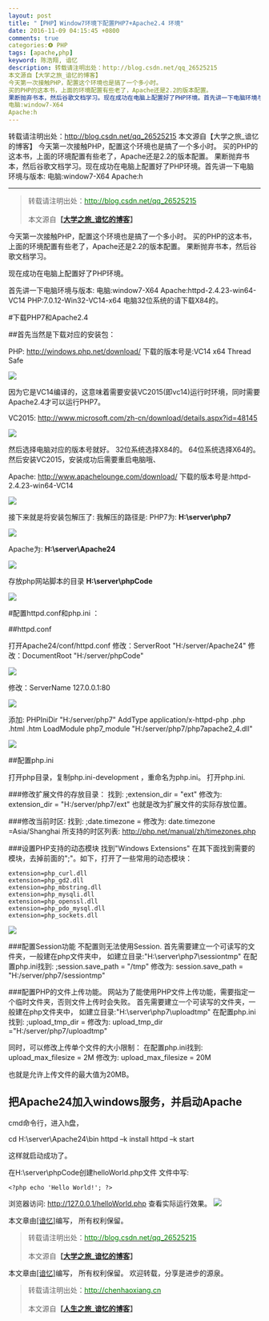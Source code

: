 ```yaml
---
layout: post
title: "【PHP】Window7环境下配置PHP7+Apache2.4 环境"
date: 2016-11-09 04:15:45 +0800
comments: true
categories:❹ PHP
tags: [apache,php]
keyword: 陈浩翔, 谙忆
description: 转载请注明出处：http://blog.csdn.net/qq_26525215
本文源自【大学之旅_谙忆的博客】
今天第一次接触PHP，配置这个环境也是搞了一个多小时。 
买的PHP的这本书，上面的环境配置有些老了，Apache还是2.2的版本配置。 
果断抛弃书本，然后谷歌文档学习。现在成功在电脑上配置好了PHP环境。首先讲一下电脑环境与版本: 
电脑:window7-X64 
Apache:h 
---
```



转载请注明出处：http://blog.csdn.net/qq_26525215
本文源自【大学之旅_谙忆的博客】
今天第一次接触PHP，配置这个环境也是搞了一个多小时。 
买的PHP的这本书，上面的环境配置有些老了，Apache还是2.2的版本配置。 
果断抛弃书本，然后谷歌文档学习。现在成功在电脑上配置好了PHP环境。首先讲一下电脑环境与版本: 
电脑:window7-X64 
Apache:h
<!-- more -->
----------

<blockquote cite='陈浩翔'>
<p background-color='#D3D3D3'>转载请注明出处：<a href='http://blog.csdn.net/qq_26525215'><font color="green">http://blog.csdn.net/qq_26525215</font></a><br><br>
本文源自<strong>【<a href='http://blog.csdn.net/qq_26525215' target='_blank'>大学之旅_谙忆的博客</a>】</strong></p>
</blockquote>

今天第一次接触PHP，配置这个环境也是搞了一个多小时。
买的PHP的这本书，上面的环境配置有些老了，Apache还是2.2的版本配置。
果断抛弃书本，然后谷歌文档学习。

现在成功在电脑上配置好了PHP环境。

首先讲一下电脑环境与版本:
电脑:window7-X64
Apache:httpd-2.4.23-win64-VC14
PHP:7.0.12-Win32-VC14-x64
电脑32位系统的请下载X84的。

#下载PHP7和Apache2.4


##首先当然是下载对应的安装包：


PHP:
http://windows.php.net/download/
下载的版本号是:VC14 x64 Thread Safe

![](http://img.blog.csdn.net/20161109035452584)

因为它是VC14编译的，这意味着需要安装VC2015(即vc14)运行时环境，同时需要Apache2.4才可以运行PHP7。

VC2015:
http://www.microsoft.com/zh-cn/download/details.aspx?id=48145

![](http://img.blog.csdn.net/20161109035631147)

然后选择电脑对应的版本号就好。
32位系统选择X84的。
64位系统选择X64的。
然后安装VC2015，安装成功后需要重启电脑哦、


Apache:
http://www.apachelounge.com/download/
下载的版本号是:httpd-2.4.23-win64-VC14

![](http://img.blog.csdn.net/20161109035406068)

接下来就是将安装包解压了:
我解压的路径是:
PHP7为:
**H:\server\php7**

![](http://img.blog.csdn.net/20161109035912633)

Apache为:
**H:\server\Apache24**

![](http://img.blog.csdn.net/20161109035953243)

存放php网站脚本的目录
**H:\server\phpCode**

![](http://img.blog.csdn.net/20161109040401041)



#配置httpd.conf和php.ini ：

##httpd.conf


打开Apache24/conf/httpd.conf
修改：ServerRoot "H:/server/Apache24"
修改：DocumentRoot "H:/server/phpCode"

![](http://img.blog.csdn.net/20161109040554136)

修改：ServerName 127.0.0.1:80

![](http://img.blog.csdn.net/20161109040741035)

添加:
PHPIniDir "H:/server/php7"
AddType application/x-httpd-php .php .html .htm
LoadModule php7_module "H:/server/php7/php7apache2_4.dll"

![](http://img.blog.csdn.net/20161109040654668)

##配置php.ini


打开php目录，复制php.ini-development ，重命名为php.ini。
打开php.ini.

###修改扩展文件的存放目录：
找到: 
 ;extension_dir = "ext"
修改为: 
extension_dir = "H:/server/php7/ext"
也就是改为扩展文件的实际存放位置。

###修改当前时区:
找到: 
 ;date.timezone =
修改为: 
date.timezone =Asia/Shanghai
所支持的时区列表:
http://php.net/manual/zh/timezones.php

###设置PHP支持的动态模块
找到"Windows Extensions"
在其下面找到需要的模块，去掉前面的";"。如下，打开了一些常用的动态模块：
```
extension=php_curl.dll
extension=php_gd2.dll
extension=php_mbstring.dll
extension=php_mysqli.dll
extension=php_openssl.dll
extension=php_pdo_mysql.dll
extension=php_sockets.dll
```

![](http://img.blog.csdn.net/20161109045654835)

###配置Session功能
不配置则无法使用Session.
首先需要建立一个可读写的文件夹，一般建在php文件夹中，
如建立目录:"H:\server\php7\sessiontmp"
在配置php.ini找到:
;session.save_path = "/tmp"
修改为:
session.save_path = "H:/server/php7/sessiontmp"

###配置PHP的文件上传功能。
网站为了能使用PHP文件上传功能，需要指定一个临时文件夹，否则文件上传时会失败。
首先需要建立一个可读写的文件夹，一般建在php文件夹中，
如建立目录:"H:\server\php7\uploadtmp"
在配置php.ini找到:
;upload_tmp_dir =
修改为:
upload_tmp_dir ="H:/server/php7/uploadtmp"

同时，可以修改上传单个文件的大小限制：
在配置php.ini找到:
upload_max_filesize = 2M
修改为:
upload_max_filesize = 20M

也就是允许上传文件的最大值为20MB。

把Apache24加入windows服务，并启动Apache
------------------------------

cmd命令行，进入h盘，

cd   H:\server\Apache24\bin
httpd –k install
httpd –k start

这样就启动成功了。

在H:\server\phpCode创建helloWorld.php文件
文件中写:
```
<?php echo 'Hello World!'; ?>
```
浏览器访问:
http://127.0.0.1/helloWorld.php
查看实际运行效果。
![](http://img.blog.csdn.net/20161109041427484)


本文章由<a href="https://chenhaoxiang.github.io/">[谙忆]</a>编写， 所有权利保留。 
<blockquote cite='陈浩翔'>
<p background-color='#D3D3D3'>转载请注明出处：<a href='http://blog.csdn.net/qq_26525215'><font color="green">http://blog.csdn.net/qq_26525215</font></a><br><br>
本文源自<strong>【<a href='http://blog.csdn.net/qq_26525215' target='_blank'>大学之旅_谙忆的博客</a>】</strong></p>
</blockquote>

本文章由<a href="http://chenhaoxiang.cn/">[谙忆]</a>编写， 所有权利保留。 
欢迎转载，分享是进步的源泉。
<blockquote cite='陈浩翔'>
<p background-color='#D3D3D3'>转载请注明出处：<a href='http://chenhaoxiang.cn'><font color="green">http://chenhaoxiang.cn</font></a><br><br>
本文源自<strong>【<a href='http://chenhaoxiang.cn' target='_blank'>人生之旅_谙忆的博客</a>】</strong></p>
</blockquote>
